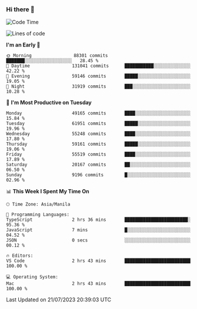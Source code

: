 ### Hi there 👋

<!--START_SECTION:waka-->
![Code Time](http://img.shields.io/badge/Code%20Time-4%2C165%20hrs%2013%20mins-blue)

![Lines of code](https://img.shields.io/badge/From%20Hello%20World%20I%27ve%20Written-113.8%20million%20lines%20of%20code-blue)

**I'm an Early 🐤** 

```text
🌞 Morning                88301 commits       ███████░░░░░░░░░░░░░░░░░░   28.45 % 
🌆 Daytime                131041 commits      ███████████░░░░░░░░░░░░░░   42.22 % 
🌃 Evening                59146 commits       █████░░░░░░░░░░░░░░░░░░░░   19.05 % 
🌙 Night                  31919 commits       ███░░░░░░░░░░░░░░░░░░░░░░   10.28 % 
```
📅 **I'm Most Productive on Tuesday** 

```text
Monday                   49165 commits       ████░░░░░░░░░░░░░░░░░░░░░   15.84 % 
Tuesday                  61951 commits       █████░░░░░░░░░░░░░░░░░░░░   19.96 % 
Wednesday                55248 commits       ████░░░░░░░░░░░░░░░░░░░░░   17.80 % 
Thursday                 59161 commits       █████░░░░░░░░░░░░░░░░░░░░   19.06 % 
Friday                   55519 commits       ████░░░░░░░░░░░░░░░░░░░░░   17.89 % 
Saturday                 20167 commits       ██░░░░░░░░░░░░░░░░░░░░░░░   06.50 % 
Sunday                   9196 commits        █░░░░░░░░░░░░░░░░░░░░░░░░   02.96 % 
```


📊 **This Week I Spent My Time On** 

```text
🕑︎ Time Zone: Asia/Manila

💬 Programming Languages: 
TypeScript               2 hrs 36 mins       ████████████████████████░   95.36 % 
JavaScript               7 mins              █░░░░░░░░░░░░░░░░░░░░░░░░   04.52 % 
JSON                     0 secs              ░░░░░░░░░░░░░░░░░░░░░░░░░   00.12 % 

🔥 Editors: 
VS Code                  2 hrs 43 mins       █████████████████████████   100.00 % 

💻 Operating System: 
Mac                      2 hrs 43 mins       █████████████████████████   100.00 % 
```


 Last Updated on 21/07/2023 20:39:03 UTC
<!--END_SECTION:waka-->


<!--
**rad182/rad182** is a ✨ _special_ ✨ repository because its `README.md` (this file) appears on your GitHub profile.

Here are some ideas to get you started:

- 🔭 I’m currently working on ...
- 🌱 I’m currently learning ...
- 👯 I’m looking to collaborate on ...
- 🤔 I’m looking for help with ...
- 💬 Ask me about ...
- 📫 How to reach me: ...
- 😄 Pronouns: ...
- ⚡ Fun fact: ...
-->
